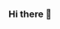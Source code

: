 ### Hi there 👋

<!--
**ihobbang250/ihobbang250** is a ✨ _special_ ✨ repository because its `README.md` (this file) appears on your GitHub profile.

Here are some ideas to get you started:
dddd
- 🔭 I’m currently working on ...
- 🌱 I’m currently learning ...
- 👯 I’m looking to collaborate on ...
- 🤔 I’m looking for help with ...
- 💬 Ask me about ...
- 📫 How to reach me: ...
- 😄 Pronouns: ...
- ⚡ Fun fact: ...
-->
